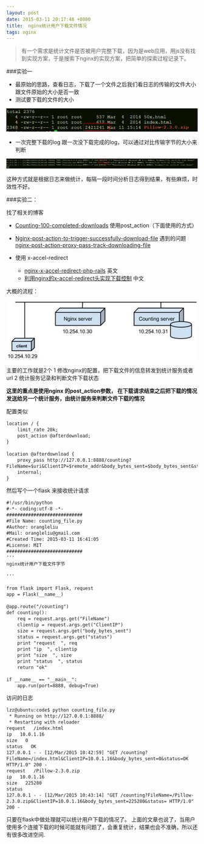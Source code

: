 ```yaml
---
layout: post
date: 2015-03-11 20:17:48 +0800
title:  nginx统计用户下载文件情况
tags: nginx
---
```


> 有一个需求是统计文件是否被用户完整下载，因为是web应用，用js没有找到实现方案，于是搜索下nginx的实现方案，把简单的探索过程记录下。

###实验一

* 最原始的思路，查看日志，下载了一个文件之后我们看日志的传输的文件大小跟文件原始的大小是否一致
* 测试要下载的文件的大小

![测试文件](/images/filez_size.png)

* 一次完整下载的log 跟一次没下载完成的log，可以通过对比传输字节的大小来判断

![测试结果](/images/nginx_log.png)

这种方式就是根据日志来做统计，每隔一段时间分析日志得到结果，有些麻烦，时效性不好。


###实验二：

找了相关的博客

*  [Counting-100-completed-downloads](https://www.linkedin.com/groups/Counting-100-completed-downloads-using-2000893.S.191692888)
使用post_action（下面使用的方式）

*  [Nginx-post-action-to-trigger-successfully-download-file](http://www.tipstuff.org/2012/08/Nginx-post-action-to-trigger-successfully-download-file.html) 遇到的问题 [nginx-post-action-proxy-pass-track-downloading-file](http://serverfault.com/questions/535429/nginx-post-action-proxy-pass-track-downloading-file)

*  使用 x-accel-redirect
    + [nginx-x-accel-redirect-php-rails](http://kovyrin.net/2006/11/01/nginx-x-accel-redirect-php-rails/) 英文
    + [利用nginx的x-accel-redirect头实现下载控制](http://bianbian.org/154/利用nginx的x-accel-redirect头实现下载控制（附带php和rails实例代码）/) 中文

大概的流程：

![结构](/images/ngix.jpg)

主要的工作就是2个
1 修改nginx的配置，把下载文件的信息转发到统计服务或者url
2 统计服务记录和判断文件下载状态

**这里的重点是使用nginx 的post_action参数， 在下载请求结束之后把下载的情况发送给另一个统计服务，由统计服务来判断文件下载的情况**


配置类似

    location / {
        limit_rate 20k;
        post_action @afterdownload;
    }

    location @afterdownload {
        proxy_pass http://127.0.0.1:8888/counting?FileName=$uri&ClientIP=$remote_addr&body_bytes_sent=$body_bytes_sent&status=$request_completion;
        internal;
    }

然后写个一个flask 来接收统计请求

    #!/usr/bin/python
    #-*- coding:utf-8 -*-
    ############################
    #File Name: counting_file.py
    #Author: orangleliu
    #Mail: orangleliu@gmail.com
    #Created Time: 2015-03-11 16:41:05
    #License: MIT
    ############################
    '''
    nginx统计用户下载文件字节

    '''

    from flask import Flask, request
    app = Flask(__name__)

    @app.route("/counting")
    def counting():
        req = request.args.get("FileName")
        clientip = request.args.get("ClientIP")
        size = request.args.get("body_bytes_sent")
        status = request.args.get("status")
        print "request  ", req
        print "ip  ", clientip
        print "size  ", size
        print "status  ", status
        return "ok"

    if __name__ == "__main__":
        app.run(port=8888, debug=True)

访问的日志

    lzz@ubuntu:code$ python counting_file.py
     * Running on http://127.0.0.1:8888/
     * Restarting with reloader
    request   /index.html
    ip   10.0.1.16
    size   0
    status   OK
    127.0.0.1 - - [12/Mar/2015 10:42:59] "GET /counting?FileName=/index.html&ClientIP=10.0.1.16&body_bytes_sent=0&status=OK HTTP/1.0" 200 -
    request   /Pillow-2.3.0.zip
    ip   10.0.1.16
    size   225280
    status
    127.0.0.1 - - [12/Mar/2015 10:43:14] "GET /counting?FileName=/Pillow-2.3.0.zip&ClientIP=10.0.1.16&body_bytes_sent=225280&status= HTTP/1.0" 200 -

只要在flask中做处理就可以统计用户下载的情况了。
上面的文章也说了，当用户使用多个连接下载的时候可能就有问题了，会重复统计，结果也会不准确，所以还有很多改进空间.
